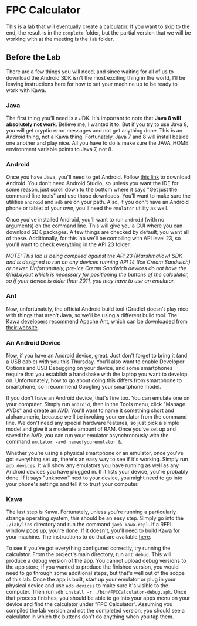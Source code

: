 
# FPC Calculator #

This is a lab that will eventually create a calculator. If you want to skip to the end, the result is in the
`complete` folder, but the partial version that we will be working with at the meeting is the `lab` folder.

## Before the Lab ##

There are a few things you will need, and since waiting for all of us to download the Android SDK isn't the
most exciting thing in the world, I'll be leaving instructions here for how to set your machine up to be
ready to work with Kawa.

### Java ###

The first thing you'll need is a JDK. It's important to note that **Java 8 will absolutely not work**. Believe
me, I wanted it to. But if you try to use Java 8, you will get cryptic error messages and not get anything
done. This is an Android thing, not a Kawa thing. Fortunately, Java 7 and 8 will install beside one another
and play nice. All you have to do is make sure the JAVA_HOME environment variable points to Java 7, not 8.

### Android ###

Once you have Java, you'll need to get Android. Follow [this link](https://developer.android.com/studio/index.html)
to download Android. You don't need Android Studio, so unless you want the IDE for some reason, just scroll down
to the bottom where it says "Get just the command line tools" and use those downloads. You'll want to make sure
the utilities `android` and `adb` are on your path. Also, if you don't have an Android phone or tablet of your
own, you'll need the `emulator` utility as well.

Once you've installed Android, you'll want to run `android` (with no arguments) on the command line. This will
give you a GUI where you can download SDK packages. A few things are checked by default; you want all of these.
Additionally, for this lab we'll be compiling with API level 23, so you'll want to check everything in the API
23 folder.

*NOTE: This lab is being compiled against the API 23 (Marshmallow) SDK and is designed to run on any devices
running API 14 (Ice Cream Sandwich) or newer. Unfortunately, pre-Ice Cream Sandwich devices do not have the
GridLayout which is necessary for positioning the buttons of the calculator, so if your device is older than
2011, you may have to use an emulator.*

### Ant ###

Now, unfortunately, the official Android build tool (Gradle) doesn't play nice with things that aren't Java,
so we'll be using a different build tool. The Kawa developers recommend Apache Ant, which can be downloaded from
[their website](http://ant.apache.org/).

### An Android Device ###

Now, if you have an Android device, great. Just don't forget to bring it (and a USB cable) with you this
Thursday. You'll also want to enable Developer Options and USB Debugging on your device, and some smartphones
require that you establish a handshake with the laptop you want to develop on. Unfortunately, how to go
about doing this differs from smartphone to smartphone, so I recommend Googling your smartphone model.

If you don't have an Android device, that's fine too. You can emulate one on your computer. Simply run `android`,
then in the Tools menu, click "Manage AVDs" and create an AVD. You'll want to name it something short and
alphanumeric, because we'll be invoking your emulator from the command line. We don't need any special
hardware features, so just pick a simple model and give it a moderate amount of RAM. Once you've set up
and saved the AVD, you can run your emulator asynchronously with the command `emulator -avd nameofyouremulator &`.

Whether you're using a physical smartphone or an emulator, once you've got everything set up, there's an easy
way to see if it's working. Simply run `adb devices`. It will show any emulators you have running as well as
any Android devices you have plugged in. If it lists your device, you're probably done. If it says "unknown"
next to your device, you might need to go into your phone's settings and tell it to trust your computer.

### Kawa ###

The last step is Kawa. Fortunately, unless you're running a particularly strange operating system, this should
be an easy step. Simply go into the `./lab/libs` directory and run the command `java kawa.repl`. If a REPL
window pops up, you're done. If it doesn't, you'll need to build Kawa for your machine. The instructions to
do that are available [here](https://www.gnu.org/software/kawa/Building-for-Android.html).

To see if you've got everything configured correctly, try running the calculator. From the project's main
directory, run `ant debug`. This will produce a debug version of the app. You cannot upload debug versions
to the app store; if you wanted to produce the finished version, you would need to go through some additional
steps, but that's well out of the scope of this lab. Once the app is built, start up your emulator or plug
in your physical device and use `adb devices` to make sure it's visible to the computer. Then run
`adb install -r ./bin/FPCCalculator-debug.apk`. Once that process finishes, you should be able to go into
your apps menu on your device and find the calculator under "FPC Calculator". Assuming you compiled the lab
version and not the completed version, you should see a calculator in which the buttons don't do anything
when you tap them.
